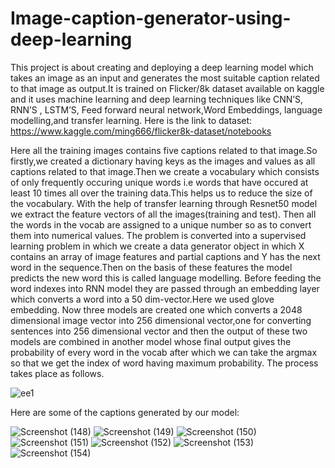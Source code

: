 # Image-caption-generator-using-deep-learning

This project is about creating and deploying a deep learning model which takes an image as an
input and generates the most suitable caption related to that image as output.It is trained on
Flicker/8k dataset available on kaggle and it uses machine learning and deep learning
techniques like CNN’S, RNN’S , LSTM’S, Feed forward neural network,Word Embeddings,
language modelling,and transfer learning.
Here is the link to dataset:
https://www.kaggle.com/ming666/flicker8k-dataset/notebooks

Here all the training images contains five captions related to that image.So firstly,we created a dictionary having keys as the images and values as all captions related to that image.Then we create a vocabulary which consists of only frequently occuring unique words i.e words that have occured at least 10 times all over the training data.This helps us to reduce the size of the vocabulary.
With the help of transfer learning through Resnet50 model we extract the feature vectors of all the images(training and test).
Then all the words in the vocab are assigned to a unique number so as to convert them into numerical values.
The problem is converted into a supervised learning problem in which we create a data generator object in which X contains an array of image features and partial captions and Y has the next word in the sequence.Then on the basis of these features the model predicts the new word this is called language modelling.
Before feeding the word indexes into RNN model they are passed through an embedding layer which converts a word into a 50 dim-vector.Here we used glove embedding.
Now three models are created one which converts a 2048 dimensional image vector into 256 dimensional vector,one for converting sentences into 256 dimensional vector and then the output of these two models are combined in another model whose final output gives the probability of every word in the vocab after which we can take the argmax so that we get the index of word having maximum probability. The process takes place as follows.

![ee1](https://user-images.githubusercontent.com/62187533/121786680-2db64e80-cbdf-11eb-8f82-fc496e3a1377.jpeg)


Here are some of the captions generated by our model:

![Screenshot (148)](https://user-images.githubusercontent.com/62187533/121786919-89350c00-cbe0-11eb-959c-c5132426ba18.png)
![Screenshot (149)](https://user-images.githubusercontent.com/62187533/121786920-89350c00-cbe0-11eb-986c-1afdd6b01060.png)
![Screenshot (150)](https://user-images.githubusercontent.com/62187533/121786922-89cda280-cbe0-11eb-86a8-5b45fb7286bc.png)
![Screenshot (151)](https://user-images.githubusercontent.com/62187533/121786923-8a663900-cbe0-11eb-9b29-a0434e965896.png)
![Screenshot (152)](https://user-images.githubusercontent.com/62187533/121786926-8b976600-cbe0-11eb-9377-613151a6aca6.png)
![Screenshot (153)](https://user-images.githubusercontent.com/62187533/121786929-8c2ffc80-cbe0-11eb-9598-67a0f95e8638.png)
![Screenshot (154)](https://user-images.githubusercontent.com/62187533/121786931-8cc89300-cbe0-11eb-8c28-cfb3630f6ddb.png)
